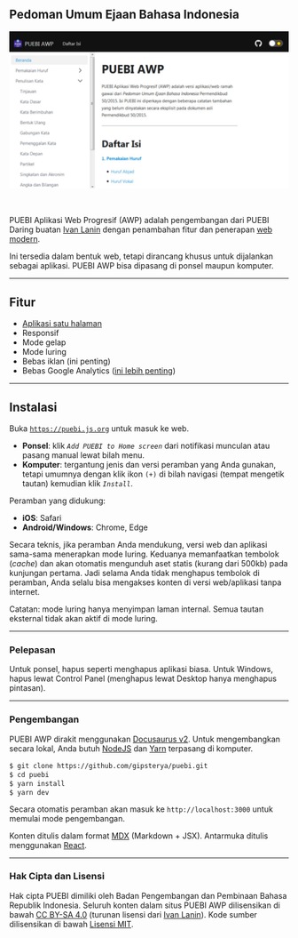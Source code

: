 ## Pedoman Umum Ejaan Bahasa Indonesia

<p align="center">
  <img alt="PUEBI Daring" src="static/img/puebi.jpg" />
</p>
<br />

PUEBI Aplikasi Web Progresif (AWP) adalah pengembangan dari PUEBI Daring buatan [Ivan Lanin](https://github.com/ivanlanin/puebi) dengan penambahan fitur dan penerapan [web modern](https://jamstack.org/what-is-jamstack/).

Ini tersedia dalam bentuk web, tetapi dirancang khusus untuk dijalankan sebagai aplikasi. PUEBI AWP bisa dipasang di ponsel maupun komputer.

---

## Fitur

- [Aplikasi satu halaman](https://en.wikipedia.org/wiki/Single-page_application)
- Responsif
- Mode gelap
- Mode luring
- Bebas iklan (ini penting)
- Bebas Google Analytics ([ini lebih penting](https://plausible.io/blog/google-analytics-and-privacy))

---

## Instalasi

Buka [`https://puebi.js.org`](https://puebi.js.org) untuk masuk ke web.

- **Ponsel**: klik *`Add PUEBI to Home screen`* dari notifikasi munculan atau pasang manual lewat bilah menu.
- **Komputer**: tergantung jenis dan versi peramban yang Anda gunakan, tetapi umumnya dengan klik ikon `(+)` di bilah navigasi (tempat mengetik tautan) kemudian klik *`Install`*.

Peramban yang didukung:

- **iOS**: Safari
- **Android/Windows**: Chrome, Edge

Secara teknis, jika peramban Anda mendukung, versi web dan aplikasi sama-sama menerapkan mode luring. Keduanya memanfaatkan tembolok (*cache*) dan akan otomatis mengunduh aset statis (kurang dari 500kb) pada kunjungan pertama. Jadi selama Anda tidak menghapus tembolok di peramban, Anda selalu bisa mengakses konten di versi web/aplikasi tanpa internet.

Catatan: mode luring hanya menyimpan laman internal. Semua tautan eksternal tidak akan aktif di mode luring.

---

### Pelepasan

Untuk ponsel, hapus seperti menghapus aplikasi biasa. Untuk Windows, hapus lewat Control Panel (menghapus lewat Desktop hanya menghapus pintasan).

---

### Pengembangan

PUEBI AWP dirakit menggunakan [Docusaurus v2](https://v2.docusaurus.io). Untuk mengembangkan secara lokal, Anda butuh [NodeJS](https://nodejs.org) dan [Yarn](https://classic.yarnpkg.com) terpasang di komputer.

```
$ git clone https://github.com/gipsterya/puebi.git
$ cd puebi
$ yarn install
$ yarn dev
```

Secara otomatis peramban akan masuk ke `http://localhost:3000` untuk memulai mode pengembangan.

Konten ditulis dalam format [MDX](https://mdxjs.com) (Markdown + JSX). Antarmuka ditulis menggunakan [React](https://reactjs.org).

---

### Hak Cipta dan Lisensi

Hak cipta PUEBI dimiliki oleh Badan Pengembangan dan Pembinaan Bahasa Republik Indonesia. 
Seluruh konten dalam situs PUEBI AWP dilisensikan di bawah [CC BY-SA 4.0](https://creativecommons.org/licenses/by-sa/4.0/deed.id) (turunan lisensi dari [Ivan Lanin](https://github.com/ivanlanin/puebi)). 
Kode sumber dilisensikan di bawah [Lisensi MIT](LICENSE).
